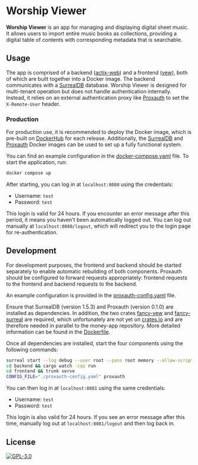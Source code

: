 # Worship Viewer

**Worship Viewer** is an app for managing and displaying digital sheet music.
It allows users to import entire music books as collections, providing a digital table of contents with corresponding metadata that is searchable.

## Usage

The app is comprised of a backend ([actix-web](https://actix.rs/)) and a frontend ([yew](https://yew.rs/)), both of which are built together into a Docker image.
The backend communicates with a [SurrealDB](https://surrealdb.com/) database. 
Worship Viewer is designed for multi-tenant operation but does not handle authentication internally. 
Instead, it relies on an external authentication proxy like [Proxauth](https://github.com/xilefmusics/proxauth) to set the `X-Remote-User` header.

### Production

For production use, it is recommended to deploy the Docker image, which is pre-built on [DockerHub](https://hub.docker.com/repository/docker/xilefmusics/worship-viewer) for each release.
Additionally, the [SurrealDB](https://hub.docker.com/r/surrealdb/surrealdb) and [Proxauth](https://hub.docker.com/r/xilefmusics/proxauth) Docker images can be used to set up a fully functional system. 

You can find an example configuration in the [docker-compose.yaml](https://github.com/xilefmusics/worship_viewer/blob/main/docker-compose.yaml) file.
To start the application, run:

```bash
docker compose up
```

After starting, you can log in at `localhost:8080` using the credentials:

- Username: `test`
- Password: `test`

This login is valid for 24 hours.
If you encounter an error message after this period, it means you haven't been automatically logged out.
You can log out manually at `localhost:8080/logout`, which will redirect you to the login page for re-authentication.

## Development
For development purposes, the frontend and backend should be started separately to enable automatic rebuilding of both components.
Proxauth should be configured to forward requests appropriately: frontend requests to the frontend and backend requests to the backend.

An example configuration is provided in the [proxauth-config.yaml](https://github.com/xilefmusics/worship_viewer/blob/main/proxauth-config.yaml) file.

Ensure that SurrealDB (version 1.5.3) and Proxauth (version 0.1.0) are installed as dependencies. 
In addition, the two crates [fancy-yew](https://github.com/xilefmusics/fancy_yew) and [fancy-surreal](https://github.com/xilefmusics/fancy_surreal) are required, which unfortunately are not yet on [crates.io](https://crates.io/) and are therefore needed in parallel to the money-app repository.
More detailed information can be found in the [Dockerfile](https://github.com/xilefmusics/money-app/blob/main/Dockerfile).

Once all dependencies are installed, start the four components using the following commands:

``` bash
surreal start --log debug --user root --pass root memory --allow-scripting
cd backend && cargo watch -cqx run
cd frontend && trunk serve
CONFIG_FILE="./proxauth-config.yaml" proxauth
```

You can then log in at `localhost:8081` using the same credentials:

- Username: `test`
- Password: `test`

This login is also valid for 24 hours.
If you see an error message after this time, manually log out at `localhost:8081/logout` and then log back in.

## License

[![GPL-3.0](https://img.shields.io/badge/License-GPLv3-blue.svg)](LICENSE)
